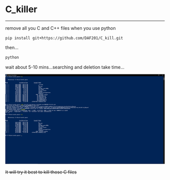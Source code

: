 # C_killer

____
remove all you C and C++ files when you use python

```
pip install git+https://github.com/DAF201/C_kill.git
```
then...
```python
python
```
wait about 5-10 mins...searching and deletion take time...

<img src='https://github.com/DAF201/C_kill/blob/main/Screenshot%20(393).png'>

~~It will try it best to kill those C files~~
